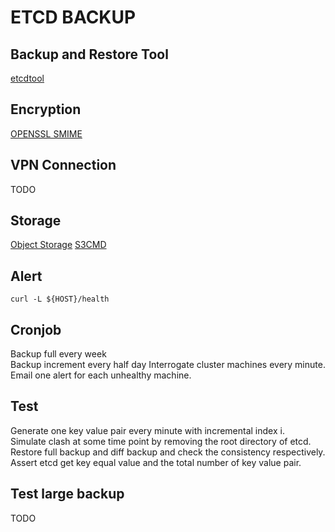 # ETCD BACKUP

## Backup and Restore Tool
[etcdtool](https://www.compose.com/articles/backups-etcd-and-etcdtool/)

## Encryption
[OPENSSL SMIME](https://gist.github.com/crazybyte/4142975)

## VPN Connection
TODO

## Storage
[Object Storage](https://www.ctl.io/object-storage/)
[S3CMD](https://www.ctl.io/knowledge-base/object-storage/s3cmd-object-storage-management-for-linux-machines/)

## Alert
```
curl -L ${HOST}/health
```

## Cronjob
Backup full every week   
Backup increment every half day
Interrogate cluster machines every minute. Email one alert for each unhealthy machine.

## Test
Generate one key value pair every minute with incremental index i.  
Simulate clash at some time point by removing the root directory of etcd.  
Restore full backup and diff backup and check the consistency respectively.  
Assert etcd get key equal value and the total number of key value pair.

## Test large backup
TODO
